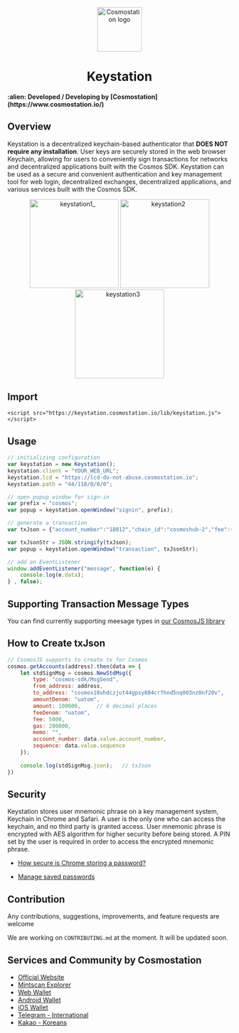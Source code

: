<p align="center">
  <a href="https://www.cosmostation.io" target="_blank" rel="noopener noreferrer"><img width="100" src="https://user-images.githubusercontent.com/20435620/55696624-d7df2e00-59f8-11e9-9126-edf9a40b11a8.png" alt="Cosmostation logo"></a>
</p>

<h1 align="center">
    Keystation 
</h1>

<h4 align="left">
:alien: Developed / Developing by [Cosmostation](https://www.cosmostation.io/)
</h4>

## Overview

Keystation is a decentralized keychain-based authenticator that **DOES NOT require any installation**. User keys are securely stored in the web browser Keychain, allowing for users to conveniently sign transactions for networks and decentralized applications built with the Cosmos SDK. Keystation can be used as a secure and convenient authentication and key management tool for web login, decentralized exchanges, decentralized applications, and various services built with the Cosmos SDK.

<div align="center">
<img width="200" alt="keystation1_" src="https://user-images.githubusercontent.com/34641838/63918685-1e045f00-ca78-11e9-9e8e-a50388ec7bce.png">
<img width="200" alt="keystation2" src="https://user-images.githubusercontent.com/34641838/63916099-a7189780-ca72-11e9-8574-b6d0dca4551f.png">
<img width="200" alt="keystation3" src="https://user-images.githubusercontent.com/34641838/63916106-a97af180-ca72-11e9-90da-ebf52526d75b.png">
</div>

## Import

```
<script src="https://keystation.cosmostation.io/lib/keystation.js"></script>
```

## Usage

```js
// initializing configuration
var keystation = new Keystation();
keystation.client = "YOUR_WEB_URL";
keystation.lcd = "https://lcd-do-not-abuse.cosmostation.io";
keystation.path = "44/118/0/0/0";
```

```js
// open popup window for sign-in
var prefix = "cosmos";
var popup = keystation.openWindow("signin", prefix);
```

```js
// generate a transaction
var txJson = {"account_number":"18012","chain_id":"cosmoshub-2","fee":{"amount":[{"amount":"5000","denom":"uatom"}],"gas":"200000"},"memo":"","msgs":[{"type":"cosmos-sdk/MsgSend","value":{"amount":[{"amount":"10000","denom":"uatom"}],"from_address":"cosmos1z67fshyr48pa9a6htdz4qd0zullfk6y0fgvxv7","to_address":"cosmos10nv3yj0jdxf02vxyc0tavf97fdvppdth6wmcn3"}}],"sequence":"24"};

var txJsonStr = JSON.stringify(txJson);
var popup = keystation.openWindow("transaction", txJsonStr);
```

```js
// add an EventListener
window.addEventListener("message", function(e) {
    console.log(e.data);
} , false);
```

## Supporting Transaction Message Types

You can find currently supporting meesage types in [our CosmosJS library](https://github.com/cosmostation/cosmosjs#supporting-message-types-updating)

## How to Create txJson

```js
// CosmosJS supports to create tx for Cosmos
cosmos.getAccounts(address).then(data => {
	let stdSignMsg = cosmos.NewStdMsg({
		type: "cosmos-sdk/MsgSend",
		from_address: address,
		to_address: "cosmos18vhdczjut44gpsy804crfhnd5nq003nz0nf20v",
		amountDenom: "uatom",
		amount: 100000,		// 6 decimal places
		feeDenom: "uatom",
		fee: 5000,
		gas: 200000,
		memo: "",
		account_number: data.value.account_number,
		sequence: data.value.sequence
	});
    
	console.log(stdSignMsg.json);   // txJson
})
```

## Security

Keystation stores user mnemonic phrase on a key management system, Keychain in Chrome and Safari. A user is the only one who can access the keychain, and no third party is granted access. User mnemonic phrase is encrypted with AES algorithm for higher security before being stored. A PIN set by the user is required in order to access the encrypted mnemonic phrase.

* [How secure is Chrome storing a password?](https://security.stackexchange.com/questions/170481/how-secure-is-chrome-storing-a-password)

* [Manage saved passwords](https://support.google.com/chrome/answer/95606?co=GENIE.Platform%3DDesktop&hl=en)

## Contribution

Any contributions, suggestions, improvements, and feature requests are welcome

We are working on `CONTRIBUTING.md` at the moment. It will be updated soon.

## Services and Community by Cosmostation

- [Official Website](https://www.cosmostation.io)
- [Mintscan Explorer](https://www.mintscan.io)
- [Web Wallet](https://wallet.cosmostation.io)
- [Android Wallet](https://bit.ly/2BWex9D)
- [iOS Wallet](https://apple.co/2IAM3Xm)
- [Telegram - International](https://t.me/cosmostation)
- [Kakao - Koreans](https://open.kakao.com/o/g6KKSe5)